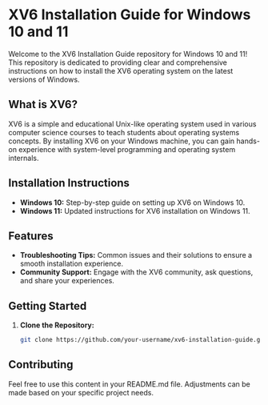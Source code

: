 # XV6 Installation Guide for Windows 10 and 11

Welcome to the XV6 Installation Guide repository for Windows 10 and 11! This repository is dedicated to providing clear and comprehensive instructions on how to install the XV6 operating system on the latest versions of Windows.

## What is XV6?

XV6 is a simple and educational Unix-like operating system used in various computer science courses to teach students about operating systems concepts. By installing XV6 on your Windows machine, you can gain hands-on experience with system-level programming and operating system internals.

## Installation Instructions

- **Windows 10:** Step-by-step guide on setting up XV6 on Windows 10.
- **Windows 11:** Updated instructions for XV6 installation on Windows 11.

## Features

- **Troubleshooting Tips:** Common issues and their solutions to ensure a smooth installation experience.
- **Community Support:** Engage with the XV6 community, ask questions, and share your experiences.

## Getting Started

1. **Clone the Repository:**
   ```bash
   git clone https://github.com/your-username/xv6-installation-guide.git
   
## Contributing

Feel free to use this content in your README.md file. Adjustments can be made based on your specific project needs.

